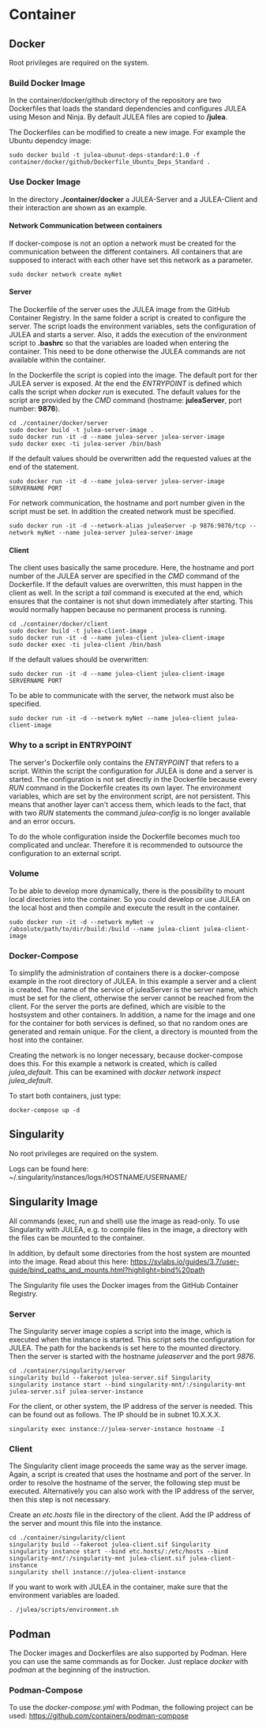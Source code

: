 # Container

## Docker

Root privileges are required on the system.

### Build Docker Image

In the container/docker/github directory of the repository are two Dockerfiles that loads the standard dependencies and configures JULEA using Meson and Ninja. By default JULEA files are copied to **/julea**. 

The Dockerfiles can be modified to create a new image. For example the Ubuntu dependcy image:

```
sudo docker build -t julea-ubunut-deps-standard:1.0 -f container/docker/github/Dockerfile_Ubuntu_Deps_Standard .
```

### Use Docker Image

In the directory **./container/docker** a JULEA-Server and a JULEA-Client and their interaction are shown as an example.

#### Network Communication between containers
If docker-compose is not an option a network must be created for the communication between the different containers.
All containers that are supposed to interact with each other have set this network as a parameter.

```
sudo docker network create myNet
```

#### Server

The Dockerfile of the server uses the JULEA image from the GitHub Container Registry. In the same folder a script is created to configure the server. 
The script loads the environment variables, sets the configuration of JULEA and starts a server.
Also, it adds the execution of the environment script to **.bashrc** so that the variables are loaded when entering the container.
This need to be done otherwise the JULEA commands are not available within the container.

In the Dockerfile the script is copied into the image. The default port for ther JULEA server is exposed.
At the end the *ENTRYPOINT* is defined which calls the script when *docker run* is executed. 
The default values for the script are provided by the *CMD* command (hostname: **juleaServer**, port number: **9876**). 

```
cd ./container/docker/server
sudo docker build -t julea-server-image .
sudo docker run -it -d --name julea-server julea-server-image
sudo docker exec -ti julea-server /bin/bash
```

If the default values should be overwritten add the requested values at the end of the statement.

```
sudo docker run -it -d --name julea-server julea-server-image SERVERNAME PORT
```

For network communication, the hostname and port number given in the script must be set. In addition the created network must be specified.
```
sudo docker run -it -d --network-alias juleaServer -p 9876:9876/tcp --network myNet --name julea-server julea-server-image
```

#### Client
The client uses basically the same procedure. Here, the hostname and port number of the JULEA server are specified in the *CMD* command of the Dockerfile. If the default values are overwritten, this must happen in the client as well. 
In the script a *tail* command is executed at the end, which ensures that the container is not shut down immediately after starting. 
This would normally happen because no permanent process is running.

```
cd ./container/docker/client
sudo docker build -t julea-client-image .
sudo docker run -it -d --name julea-client julea-client-image
sudo docker exec -ti julea-client /bin/bash
```

If the default values should be overwritten:
```
sudo docker run -it -d --name julea-client julea-client-image SERVERNAME PORT
```

To be able to communicate with the server, the network must also be specified.
```
sudo docker run -it -d --network myNet --name julea-client julea-client-image
```

### Why to a script in ENTRYPOINT
The server's Dockerfile only contains the *ENTRYPOINT* that refers to a script. 
Within the script the configuration for JULEA is done and a server is started.
The configuration is not set directly in the Dockerfile because every *RUN* command in the Dockerfile creates its own layer. 
The environment variables, which are set by the environment script, are not persistent. 
This means that another layer can't access them, which leads to the fact, 
that with two *RUN* statements the command *julea-config* is no longer available and an error occurs.

To do the whole configuration inside the Dockerfile becomes much too complicated and unclear. 
Therefore it is recommended to outsource the configuration to an external script.

### Volume
To be able to develop more dynamically, there is the possibility to mount local directories into the container. 
So you could develop or use JULEA on the local host and then compile and execute the result in the container.

```
sudo docker run -it -d --network myNet -v /absolute/path/to/dir/build:/build --name julea-client julea-client-image
```

### Docker-Compose
To simplify the administration of containers there is a docker-compose example in the root directory of JULEA. 
In this example a server and a client is created. The name of the service of juleaServer is the server name, 
which must be set for the client, otherwise the server cannot be reached from the client. 
For the server the ports are defined, which are visible to the hostsystem and other containers.
In addition, a name for the image and one for the container for both services is defined, so that no random ones are generated and remain unique.
For the client, a directory is mounted from the host into the container.

Creating the network is no longer necessary, because docker-compose does this. For this example a network is created, 
which is called *julea_default*. This can be examined with *docker network inspect julea_default*.

To start both containers, just type:
```
docker-compose up -d
```

## Singularity
No root privileges are required on the system.

Logs can be found here: ~/.singularity/instances/logs/HOSTNAME/USERNAME/

## Singularity Image
All commands (exec, run and shell) use the image as read-only. 
To use Singularity with JULEA, e.g. to compile files in the image, a directory with the files can be mounted to the container. 

In addition, by default some directories from the host system are mounted into the image. Read about this here: 
https://sylabs.io/guides/3.7/user-guide/bind_paths_and_mounts.html?highlight=bind%20path

The Singularity file uses the Docker images from the GitHub Container Registry.

### Server
The Singularity server image copies a script into the image, which is executed when the instance is started.
This script sets the configuration for JULEA. The path for the backends is set here to the mounted directory.
Then the server is started with the hostname *juleaserver* and the port *9876*.
```
cd ./container/singularity/server
singularity build --fakeroot julea-server.sif Singularity
singularity instance start --bind singularity-mnt/:/singularity-mnt julea-server.sif julea-server-instance
```

For the client, or other system, the IP address of the server is needed. This can be found out as follows.
The IP should be in subnet 10.X.X.X.
```
singularity exec instance://julea-server-instance hostname -I
```

### Client
The Singularity client image proceeds the same way as the server image. 
Again, a script is created that uses the hostname and port of the server.
In order to resolve the hostname of the server, the following step must be executed.
Alternatively you can also work with the IP address of the server, then this step is not necessary.

Create an *etc.hosts* file in the directory of the client. 
Add the IP address of the server and mount this file into the instance.
```
cd ./container/singularity/client
singularity build --fakeroot julea-client.sif Singularity
singularity instance start --bind etc.hosts/:/etc/hosts --bind singularity-mnt/:/singularity-mnt julea-client.sif julea-client-instance
singularity shell instance://julea-client-instance
```

If you want to work with JULEA in the container, make sure that the environment variables are loaded.
```
. /julea/scripts/environment.sh
```

## Podman
The Docker images and Dockerfiles are also supported by Podman. 
Here you can use the same commands as for Docker. 
Just replace *docker* with *podman* at the beginning of the instruction.

### Podman-Compose
To use the *docker-compose.yml* with Podman, the following project can be used: https://github.com/containers/podman-compose
